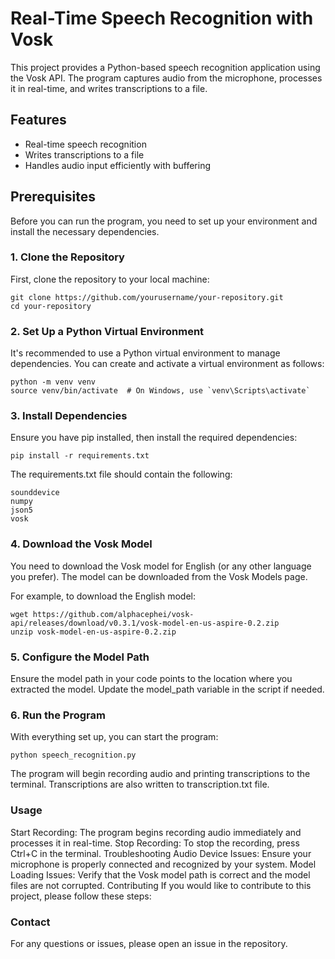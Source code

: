 # Real-Time Speech Recognition with Vosk

This project provides a Python-based speech recognition application using the Vosk API. The program captures audio from the microphone, processes it in real-time, and writes transcriptions to a file.

## Features

- Real-time speech recognition
- Writes transcriptions to a file
- Handles audio input efficiently with buffering

## Prerequisites

Before you can run the program, you need to set up your environment and install the necessary dependencies.

### 1. Clone the Repository

First, clone the repository to your local machine:

```
git clone https://github.com/yourusername/your-repository.git
cd your-repository
```

### 2. Set Up a Python Virtual Environment
It's recommended to use a Python virtual environment to manage dependencies. You can create and activate a virtual environment as follows:

```
python -m venv venv
source venv/bin/activate  # On Windows, use `venv\Scripts\activate`
```

### 3. Install Dependencies
Ensure you have pip installed, then install the required dependencies:

```
pip install -r requirements.txt
```

The requirements.txt file should contain the following:

```
sounddevice
numpy
json5
vosk
```

### 4. Download the Vosk Model
You need to download the Vosk model for English (or any other language you prefer). The model can be downloaded from the Vosk Models page.

For example, to download the English model:

```
wget https://github.com/alphacephei/vosk-api/releases/download/v0.3.1/vosk-model-en-us-aspire-0.2.zip
unzip vosk-model-en-us-aspire-0.2.zip
```

### 5. Configure the Model Path
Ensure the model path in your code points to the location where you extracted the model. Update the model_path variable in the script if needed.

### 6. Run the Program
With everything set up, you can start the program:

```
python speech_recognition.py
```

The program will begin recording audio and printing transcriptions to the terminal. Transcriptions are also written to transcription.txt file.

### Usage
Start Recording: The program begins recording audio immediately and processes it in real-time.
Stop Recording: To stop the recording, press Ctrl+C in the terminal.
Troubleshooting
Audio Device Issues: Ensure your microphone is properly connected and recognized by your system.
Model Loading Issues: Verify that the Vosk model path is correct and the model files are not corrupted.
Contributing
If you would like to contribute to this project, please follow these steps:

### Contact
For any questions or issues, please open an issue in the repository.
